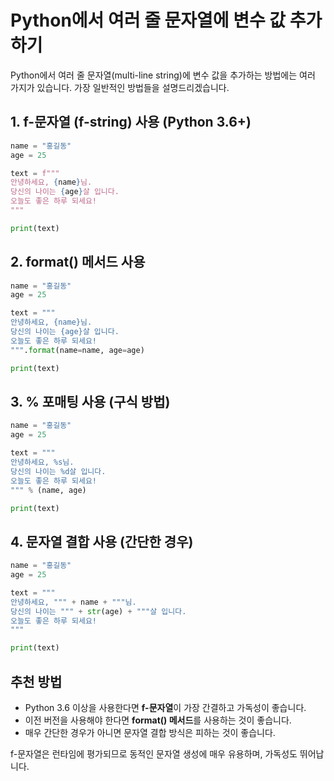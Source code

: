 # Python에서 여러 줄 문자열에 변수 값 추가하기

Python에서 여러 줄 문자열(multi-line string)에 변수 값을 추가하는 방법에는 여러 가지가 있습니다. 가장 일반적인 방법들을 설명드리겠습니다.

## 1. f-문자열 (f-string) 사용 (Python 3.6+)

```python
name = "홍길동"
age = 25

text = f"""
안녕하세요, {name}님.
당신의 나이는 {age}살 입니다.
오늘도 좋은 하루 되세요!
"""

print(text)
```

## 2. format() 메서드 사용

```python
name = "홍길동"
age = 25

text = """
안녕하세요, {name}님.
당신의 나이는 {age}살 입니다.
오늘도 좋은 하루 되세요!
""".format(name=name, age=age)

print(text)
```

## 3. % 포매팅 사용 (구식 방법)

```python
name = "홍길동"
age = 25

text = """
안녕하세요, %s님.
당신의 나이는 %d살 입니다.
오늘도 좋은 하루 되세요!
""" % (name, age)

print(text)
```

## 4. 문자열 결합 사용 (간단한 경우)

```python
name = "홍길동"
age = 25

text = """
안녕하세요, """ + name + """님.
당신의 나이는 """ + str(age) + """살 입니다.
오늘도 좋은 하루 되세요!
"""

print(text)
```

## 추천 방법

- Python 3.6 이상을 사용한다면 **f-문자열**이 가장 간결하고 가독성이 좋습니다.
- 이전 버전을 사용해야 한다면 **format() 메서드**를 사용하는 것이 좋습니다.
- 매우 간단한 경우가 아니면 문자열 결합 방식은 피하는 것이 좋습니다.

f-문자열은 런타임에 평가되므로 동적인 문자열 생성에 매우 유용하며, 가독성도 뛰어납니다.